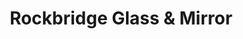 ---
title: "Rockbridge Glass & Mirror"
url: /lexington/rockbridge-glass-and-mirror/
shop: glaziery
---